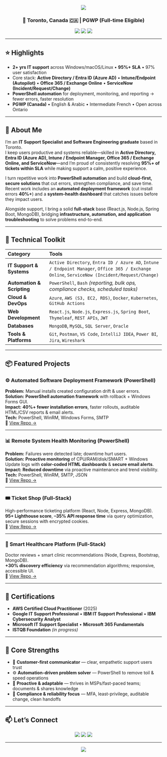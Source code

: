 <!-- Banner -->
<p align="center">
  <img src="https://capsule-render.vercel.app/api?type=waving&color=0:0078D4,100:FF6F61&height=200&section=header&text=Moustafa%20Obari%20👋&fontSize=45&fontColor=ffffff&animation=fadeIn&fontAlignY=35&desc=IT%20Support%20Specialist%20•%20PowerShell%20Automation%20•%20M365/Entra/Intune&descAlignY=55&descAlign=50" />
</p>

<h3 align="center">📍 Toronto, Canada 🇨🇦 | PGWP (Full-time Eligible)</h3>

<p align="center">
  <a href="mailto:moustafaobari@gmail.com"><img src="https://img.shields.io/badge/📧_Email-D14836?style=for-the-badge&logo=gmail&logoColor=white"></a>
  <a href="https://linkedin.com/in/moustafaobari"><img src="https://img.shields.io/badge/💼_LinkedIn-0077B5?style=for-the-badge&logo=linkedin&logoColor=white"></a>
  <a href="https://github.com/MoustafaObari"><img src="https://img.shields.io/badge/🖥_GitHub-181717?style=for-the-badge&logo=github&logoColor=white"></a>
</p>

---

## ⭐ Highlights
- **2+ yrs IT support** across Windows/macOS/Linux • **95%+ SLA** • 97% user satisfaction  
- Core stack: **Active Directory / Entra ID (Azure AD)** • **Intune/Endpoint (Autopilot)** • **Office 365 / Exchange Online** • **ServiceNow (Incident/Request/Change)**  
- **PowerShell automation** for deployment, monitoring, and reporting → fewer errors, faster resolution  
- **PGWP (Canada)** • English & Arabic • Intermediate French • Open across Ontario  

---

## 🚀 About Me
I’m an **IT Support Specialist and Software Engineering graduate** based in Toronto.  
I keep users productive and systems reliable—skilled in **Active Directory, Entra ID (Azure AD), Intune / Endpoint Manager, Office 365 / Exchange Online, and ServiceNow**—and I’m proud of consistently resolving **95%+ of tickets within SLA** while making support a calm, positive experience.

I turn repetitive work into **PowerShell automation** and build **cloud-first, secure solutions** that cut errors, strengthen compliance, and save time.  
Recent work includes an **automated deployment framework** (cut install errors **40%+**) and a **system-health dashboard** that catches issues before they impact users.

Alongside support, I bring a solid **full-stack** base (React.js, Node.js, Spring Boot, MongoDB), bridging **infrastructure, automation, and application troubleshooting** to solve problems end-to-end.

---

## 🧠 Technical Toolkit

| Category | Tools |
|:--|:--|
| **IT Support & Systems** | `Active Directory`, `Entra ID / Azure AD`, `Intune / Endpoint Manager`, `Office 365 / Exchange Online`, `ServiceNow (Incident/Request/Change)` |
| **Automation & Scripting** | `PowerShell`, `Bash` *(reporting, bulk ops, compliance checks, scheduled tasks)* |
| **Cloud & DevOps** | `Azure`, `AWS (S3, EC2, RDS)`, `Docker`, `Kubernetes`, `GitHub Actions` |
| **Web Development** | `React.js`, `Node.js`, `Express.js`, `Spring Boot`, `Thymeleaf`, `REST APIs`, `JWT` |
| **Databases** | `MongoDB`, `MySQL`, `SQL Server`, `Oracle` |
| **Tools & Platforms** | `Git`, `Postman`, `VS Code`, `IntelliJ IDEA`, `Power BI`, `Jira`, `Wireshark` |

---

## 📦 Featured Projects

### ⚙️ Automated Software Deployment Framework (PowerShell)
**Problem:** Manual installs created configuration drift & user errors.  
**Solution:** **PowerShell automation framework** with rollback + Windows Forms GUI.  
**Impact:** **40%+ fewer installation errors**, faster rollouts, auditable HTML/CSV reports & email alerts.  
**Tech:** PowerShell, WinRM, Windows Forms, SMTP  
🔗 [View Repo →](https://github.com/MoustafaObari/SoftwareDeploymentTool)

---

### 📊 Remote System Health Monitoring (PowerShell)
**Problem:** Failures were detected late; downtime hurt users.  
**Solution:** **Proactive monitoring** of CPU/RAM/disk/SMART + Windows Update logs with **color-coded HTML dashboards** & **secure email alerts**.  
**Impact:** **Reduced downtime** via proactive maintenance and trend visibility.  
**Tech:** PowerShell, WinRM, SMTP, JSON  
🔗 [View Repo →](https://github.com/MoustafaObari/SystemHealthMonitor)

---

### 🎟️ Ticket Shop (Full-Stack)
High-performance ticketing platform (React, Node, Express, MongoDB).  
**95+ Lighthouse score**, **–35% API response time** via query optimization, secure sessions with encrypted cookies.  
🔗 [View Repo →](https://github.com/MoustafaObari/ticketmaster)

---

### 🏥 Smart Healthcare Platform (Full-Stack)
Doctor reviews + smart clinic recommendations (Node, Express, Bootstrap, MongoDB).  
**+30% discovery efficiency** via recommendation algorithms; responsive, accessible UI.  
🔗 [View Repo →](https://github.com/MoustafaObari/healthcare-app)

---

## 🏅 Certifications
- **AWS Certified Cloud Practitioner** (2025)  
- **Google IT Support Professional** • **IBM IT Support Professional** • **IBM Cybersecurity Analyst**  
- **Microsoft IT Support Specialist** • **Microsoft 365 Fundamentals**  
- **ISTQB Foundation** *(in progress)*  

---

## 🌟 Core Strengths
- 🤝 **Customer-first communicator** — clear, empathetic support users trust  
- ⚙️ **Automation-driven problem solver** — PowerShell to remove toil & speed operations  
- 🚀 **Proactive & adaptable** — thrives in MSPs/fast-paced teams; documents & shares knowledge  
- 🔐 **Compliance & reliability focus** — MFA, least-privilege, auditable change, clean handoffs  

---

## 📫 Let’s Connect
<p align="center">
  <a href="mailto:moustafaobari@gmail.com"><img src="https://img.shields.io/badge/Email_Me-FF6F61?style=for-the-badge&logo=gmail&logoColor=white"></a>
  <a href="https://linkedin.com/in/moustafaobari"><img src="https://img.shields.io/badge/Connect_on_LinkedIn-0077B5?style=for-the-badge&logo=linkedin&logoColor=white"></a>
  <a href="https://github.com/MoustafaObari"><img src="https://img.shields.io/badge/View_My_Projects-181717?style=for-the-badge&logo=github&logoColor=white"></a>
</p>

---

<p align="center">
  <img src="https://capsule-render.vercel.app/api?type=waving&color=0:FF6F61,100:0078D4&height=120&section=footer&text=💡⚡%20Turning%20IT%20challenges%20into%20automation%20that%20saves%20time%20and%20improves%20user%20experience.&fontSize=16&fontColor=ffffff&animation=fadeIn" />
</p>
